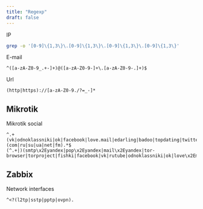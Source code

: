 ```yaml
---
title: "Regexp"
draft: false
---
```


IP

```bash
grep -o '[0-9]\{1,3\}\.[0-9]\{1,3\}\.[0-9]\{1,3\}\.[0-9]\{1,3\}'
```

E-mail

```text
^([a-zA-Z0-9_.+-]+)@([a-zA-Z0-9-]+\.[a-zA-Z0-9-.]+)$
```

Url

```text
(http|https)://[a-zA-Z0-9./?=_-]*
```

## Mikrotik

Mikrotik social

```text
^.+(vk|odnoklassniki|ok|facebook|love.mail|edarling|badoo|topdating|twitter|instagram|ask|meetme).(com|ru|su|ua|net|fm).*$
(^.+|)(smtp\x2Eyandex|pop\x2Eyandex|mail\x2Eyandex|tor-browser|torproject|fishki|facebook|vk|rutube|odnoklassniki|ok|love\x2Email|edarling|badoo|topdating|twitter|instagram|ask|meetme|e\x2Email|mail\x2Erambler|mail\x2Egoogle|mail\x2Eyahoo|cameleo|px2\x2Ezedt|drive\x2Egoogle|cloud\x2Email)\x2E(com|ru|su|ua|net|fm|xyz|eu|org|info|softok).*$
```

## Zabbix

Network interfaces

```text
^<?(l2tp|sstp|pptp|ovpn).
```
